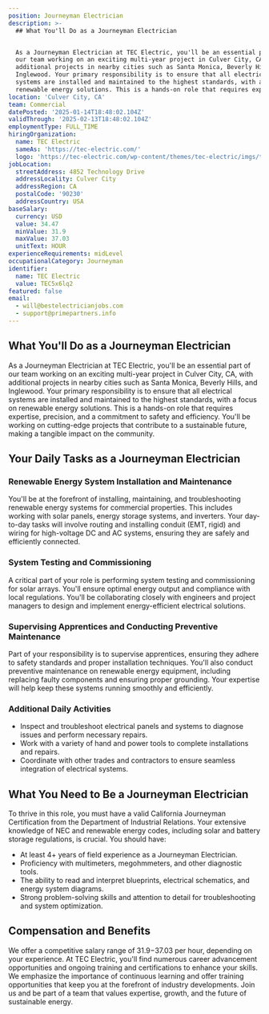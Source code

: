 ```yaml
---
position: Journeyman Electrician
description: >-
  ## What You'll Do as a Journeyman Electrician


  As a Journeyman Electrician at TEC Electric, you'll be an essential part of
  our team working on an exciting multi-year project in Culver City, CA, with
  additional projects in nearby cities such as Santa Monica, Beverly Hills, and
  Inglewood. Your primary responsibility is to ensure that all electrical
  systems are installed and maintained to the highest standards, with a focus on
  renewable energy solutions. This is a hands-on role that requires expert...
location: 'Culver City, CA'
team: Commercial
datePosted: '2025-01-14T18:48:02.104Z'
validThrough: '2025-02-13T18:48:02.104Z'
employmentType: FULL_TIME
hiringOrganization:
  name: TEC Electric
  sameAs: 'https://tec-electric.com/'
  logo: 'https://tec-electric.com/wp-content/themes/tec-electric/imgs/tec-logo.png'
jobLocation:
  streetAddress: 4852 Technology Drive
  addressLocality: Culver City
  addressRegion: CA
  postalCode: '90230'
  addressCountry: USA
baseSalary:
  currency: USD
  value: 34.47
  minValue: 31.9
  maxValue: 37.03
  unitText: HOUR
experienceRequirements: midLevel
occupationalCategory: Journeyman
identifier:
  name: TEC Electric
  value: TEC5x6lq2
featured: false
email:
  - will@bestelectricianjobs.com
  - support@primepartners.info
---
```




## What You'll Do as a Journeyman Electrician

As a Journeyman Electrician at TEC Electric, you'll be an essential part of our team working on an exciting multi-year project in Culver City, CA, with additional projects in nearby cities such as Santa Monica, Beverly Hills, and Inglewood. Your primary responsibility is to ensure that all electrical systems are installed and maintained to the highest standards, with a focus on renewable energy solutions. This is a hands-on role that requires expertise, precision, and a commitment to safety and efficiency. You'll be working on cutting-edge projects that contribute to a sustainable future, making a tangible impact on the community.

## Your Daily Tasks as a Journeyman Electrician

### Renewable Energy System Installation and Maintenance

You'll be at the forefront of installing, maintaining, and troubleshooting renewable energy systems for commercial properties. This includes working with solar panels, energy storage systems, and inverters. Your day-to-day tasks will involve routing and installing conduit (EMT, rigid) and wiring for high-voltage DC and AC systems, ensuring they are safely and efficiently connected.

### System Testing and Commissioning

A critical part of your role is performing system testing and commissioning for solar arrays. You'll ensure optimal energy output and compliance with local regulations. You'll be collaborating closely with engineers and project managers to design and implement energy-efficient electrical solutions.

### Supervising Apprentices and Conducting Preventive Maintenance

Part of your responsibility is to supervise apprentices, ensuring they adhere to safety standards and proper installation techniques. You'll also conduct preventive maintenance on renewable energy equipment, including replacing faulty components and ensuring proper grounding. Your expertise will help keep these systems running smoothly and efficiently.

### Additional Daily Activities

- Inspect and troubleshoot electrical panels and systems to diagnose issues and perform necessary repairs.
- Work with a variety of hand and power tools to complete installations and repairs.
- Coordinate with other trades and contractors to ensure seamless integration of electrical systems.

## What You Need to Be a Journeyman Electrician

To thrive in this role, you must have a valid California Journeyman Certification from the Department of Industrial Relations. Your extensive knowledge of NEC and renewable energy codes, including solar and battery storage regulations, is crucial. You should have:

- At least 4+ years of field experience as a Journeyman Electrician.
- Proficiency with multimeters, megohmmeters, and other diagnostic tools.
- The ability to read and interpret blueprints, electrical schematics, and energy system diagrams.
- Strong problem-solving skills and attention to detail for troubleshooting and system optimization.

## Compensation and Benefits

We offer a competitive salary range of $31.9-$37.03 per hour, depending on your experience. At TEC Electric, you'll find numerous career advancement opportunities and ongoing training and certifications to enhance your skills. We emphasize the importance of continuous learning and offer training opportunities that keep you at the forefront of industry developments. Join us and be part of a team that values expertise, growth, and the future of sustainable energy.